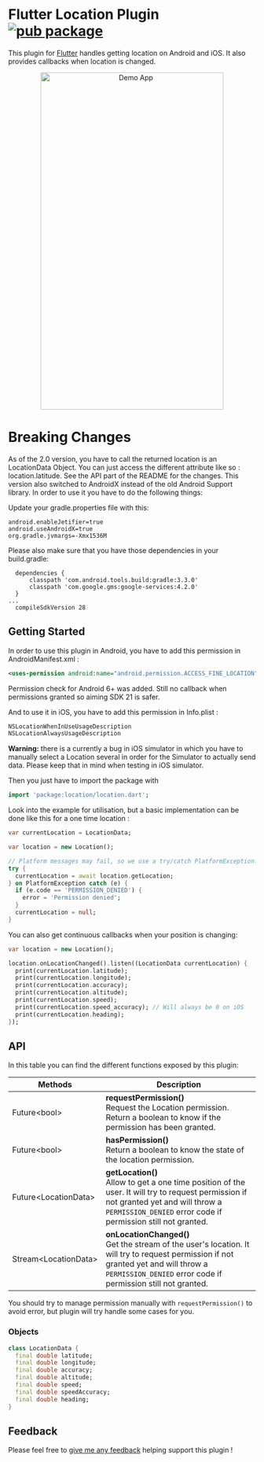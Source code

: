 # Flutter Location Plugin [![pub package](https://img.shields.io/pub/v/location.svg)](https://pub.dartlang.org/packages/location)

This plugin for [Flutter](https://flutter.io)
handles getting location on Android and iOS. It also provides callbacks when location is changed.

<p align="center">
  <img src="https://raw.githubusercontent.com/Lyokone/flutterlocation/master/src/demo_readme.gif" alt="Demo App" style="margin:auto" width="372" height="686">
</p>

# Breaking Changes
As of the 2.0 version, you have to call the returned location is an LocationData Object. You can just access the different attribute like so : location.latitude.
See the API part of the README for the changes.
This version also switched to AndroidX instead of the old Android Support library. In order to use it you have to do the following things:

Update your gradle.properties file with this:
```
android.enableJetifier=true
android.useAndroidX=true
org.gradle.jvmargs=-Xmx1536M
```

Please also make sure that you have those dependencies in your build.gradle:
```
  dependencies {
      classpath 'com.android.tools.build:gradle:3.3.0'
      classpath 'com.google.gms:google-services:4.2.0'
  }
...
  compileSdkVersion 28
```


## Getting Started

In order to use this plugin in Android, you have to add this permission in AndroidManifest.xml :
```xml
<uses-permission android:name="android.permission.ACCESS_FINE_LOCATION" />
```
Permission check for Android 6+ was added. Still no callback when permissions granted
so aiming SDK 21 is safer.

And to use it in iOS, you have to add this permission in Info.plist :
```xml
NSLocationWhenInUseUsageDescription
NSLocationAlwaysUsageDescription
```
**Warning:** there is a currently a bug in iOS simulator in which you have to manually select a Location several in order for the Simulator to actually send data. Please keep that in mind when testing in iOS simulator.  

Then you just have to import the package with
```dart
import 'package:location/location.dart';
```

Look into the example for utilisation, but a basic implementation can be done like this for a one time location :
```dart
var currentLocation = LocationData;

var location = new Location();

// Platform messages may fail, so we use a try/catch PlatformException.
try {
  currentLocation = await location.getLocation;
} on PlatformException catch (e) {
  if (e.code == 'PERMISSION_DENIED') {
    error = 'Permission denied';
  } 
  currentLocation = null;
}
```

You can also get continuous callbacks when your position is changing:
```dart
var location = new Location();

location.onLocationChanged().listen((LocationData currentLocation) {
  print(currentLocation.latitude);
  print(currentLocation.longitude);
  print(currentLocation.accuracy);
  print(currentLocation.altitude);
  print(currentLocation.speed);
  print(currentLocation.speed_accuracy); // Will always be 0 on iOS
  print(currentLocation.heading);
});
```

## API
In this table you can find the different functions exposed by this plugin:

| Methods |Description|
|--------|-----|
| Future\<bool> | **requestPermission()** <br> Request the Location permission. Return a boolean to know if the permission has been granted. |
| Future\<bool> | **hasPermission()** <br> Return a boolean to know the state of the location permission. |
| Future\<LocationData> | **getLocation()** <br> Allow to get a one time position of the user. It will try to request permission if not granted yet and will throw a `PERMISSION_DENIED` error code if permission still not granted. |
| Stream\<LocationData> | **onLocationChanged()** <br> Get the stream of the user's location. It will try to request permission if not granted yet and will throw a `PERMISSION_DENIED` error code if permission still not granted. |
  
You should try to manage permission manually with `requestPermission()` to avoid error, but plugin will try handle some cases for you.

### Objects
```dart
class LocationData {
  final double latitude;
  final double longitude;
  final double accuracy;
  final double altitude;
  final double speed;
  final double speedAccuracy;
  final double heading;
}
 ```


## Feedback

Please feel free to [give me any feedback](https://github.com/Lyokone/flutterlocation/issues)
helping support this plugin !
